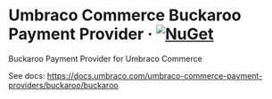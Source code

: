 # Umbraco Commerce Buckaroo Payment Provider &middot; [![NuGet](https://img.shields.io/nuget/v/Umbraco.Commerce.PaymentProviders.Buckaroo.svg?style=modern&label=nuget)](https://www.nuget.org/packages/Umbraco.Commerce.PaymentProviders.Buckaroo/) 

Buckaroo Payment Provider for Umbraco Commerce

See docs: https://docs.umbraco.com/umbraco-commerce-payment-providers/buckaroo/buckaroo
